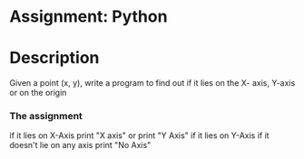 # Assignment: Python

# Description 
Given a point (x, y), write a program to find out if it lies on the X- 
axis, Y-axis or on the origin

### The assignment
if it lies on X-Axis print "X axis" or print "Y Axis" if it lies on Y-Axis
if it doesn't lie on any axis print "No Axis"
